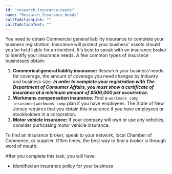 ```yaml
---
id: "research-insurance-needs"
name: "Research Insurance Needs"
callToActionLink: ""
callToActionText: ""
---
```


You need to obtain Commercial general liability insurance to complete your business registration. Insurance will protect your business' assets should you be held liable for an incident. It's best to speak with an insurance broker to identify your insurance needs. A few common types of insurance businesses obtain:

1. **Commerical general liablity insurance:** Research your business'needs for coverage, the amount of coverage you need changes by industry and business size. _**In order to complete your registration with The Department of Consumer Affairs, you must show a certificate of insurance at a minimum amount of $500,000 per occurrence.**_
2. **Workmans compensation insurance:** Find a `workmans comp insurance|workmans-comp` plan if you have employees. The State of New Jersey requires that you obtain this insurance if you have employees or stockholders in a corporation.
3. **Motor vehicle insurance:** If your company will own or use any vehciles, consider purhcasing motor vehicle insurance.

To find an insurance broker, speak to your network, local Chamber of Commerce, or supplier. Often times, the best way to find a broker is through word of mouth.

After you complete this task, you will have:
- identified an insurance policy for your business
